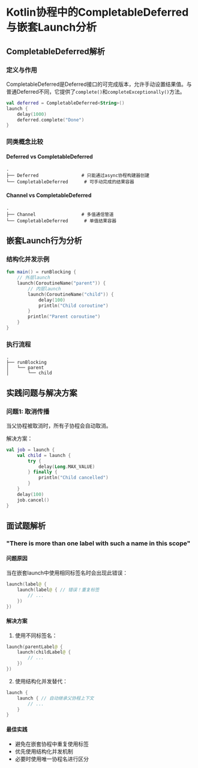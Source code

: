 # Kotlin协程中的CompletableDeferred与嵌套Launch分析

## CompletableDeferred解析

### 定义与作用
CompletableDeferred是Deferred接口的可完成版本，允许手动设置结果值。与普通Deferred不同，它提供了`complete()`和`completeExceptionally()`方法。

```kotlin
val deferred = CompletableDeferred<String>()
launch {
    delay(1000)
    deferred.complete("Done")
}
```

### 同类概念比较

#### Deferred vs CompletableDeferred
```
.
├── Deferred                # 只能通过async协程构建器创建
└── CompletableDeferred      # 可手动完成的结果容器
```

#### Channel vs CompletableDeferred
```
.
├── Channel                 # 多值通信管道
└── CompletableDeferred      # 单值结果容器
```

## 嵌套Launch行为分析

### 结构化并发示例
```kotlin
fun main() = runBlocking {
    // 外层launch
    launch(CoroutineName("parent")) {
        // 内层launch
        launch(CoroutineName("child")) {
            delay(100)
            println("Child coroutine")
        }
        println("Parent coroutine")
    }
}
```

### 执行流程
```
.
├── runBlocking
│   └── parent
│       └── child
```

## 实践问题与解决方案

### 问题1: 取消传播
当父协程被取消时，所有子协程会自动取消。

解决方案：
```kotlin
val job = launch {
    val child = launch {
        try {
            delay(Long.MAX_VALUE)
        } finally {
            println("Child cancelled")
        }
    }
    delay(100)
    job.cancel()
}
```

## 面试题解析

### "There is more than one label with such a name in this scope"

#### 问题原因
当在嵌套launch中使用相同标签名时会出现此错误：
```kotlin
launch(label@ {
    launch(label@ { // 错误！重复标签
        // ...
    })
})
```

#### 解决方案
1. 使用不同标签名：
```kotlin
launch(parentLabel@ {
    launch(childLabel@ {
        // ...
    })
})
```

2. 使用结构化并发替代：
```kotlin
launch {
    launch { // 自动继承父协程上下文
        // ...
    }
}
```

#### 最佳实践
- 避免在嵌套协程中重复使用标签
- 优先使用结构化并发机制
- 必要时使用唯一协程名进行区分
